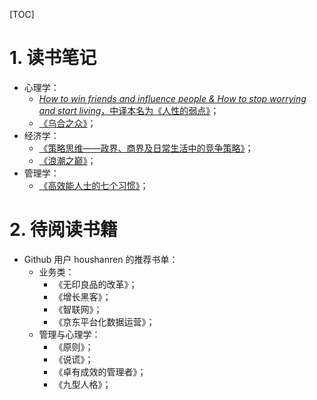 [TOC]

# 1. 读书笔记

- 心理学：
  - [*How to win friends and influence people & How to stop worrying and start living*，中译本名为《人性的弱点》](./HumanWeakness.md)；
  - [《乌合之众》](./TheCrowd.md)；
- 经济学：
  - [《策略思维——政界、商界及日常生活中的竞争策略》](./Thinking_Strategically.md)；
  - [《浪潮之巅》](./TopOfTide.md)；
- 管理学：
  - [《高效能人士的七个习惯》](./7Habits.md)；



# 2. 待阅读书籍

- Github 用户 houshanren 的推荐书单：
  - 业务类：
    - 《无印良品的改革》；
    - 《增长黑客》；
    - 《智联网》；
    - 《京东平台化数据运营》；
  - 管理与心理学：
    - 《原则》；
    - 《说谎》；
    - 《卓有成效的管理者》；
    - 《九型人格》；